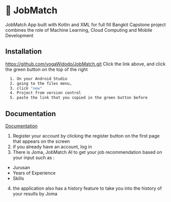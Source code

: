 
# 🚀 JobMatch
JobMatch App built with Kotlin and XML for full fill Bangkit Capstone project combines the role of Machine Learning, Cloud Computing and Mobile Development


## Installation
https://github.com/yogaWidodo/JobMatch.git
Click the link above, and click the green button on the top of the right
```bash
  1. On your Android Studio
  2. going to the files menu, 
  3. click "new"
  4. Project from version control
  5. paste the link that you copied in the green button before
```
    
## Documentation

[Documentation](https://youtu.be/j0qZOyKyzz0)

1. Register  your account by clicking the register button on the first page that appears on the screen
2. if you already have an account, log in
3. There is Joma, JobMatch AI to get your job recommendation based on your input such as :
- Jurusan
- Years of Experience
- Skills

4. the application also has a history feature to take you into the history of your results by Joma
